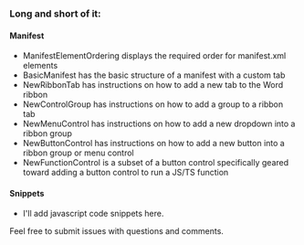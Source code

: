 ### Long and short of it:

#### Manifest
- ManifestElementOrdering displays the required order for manifest.xml elements
- BasicManifest has the basic structure of a manifest with a custom tab
- NewRibbonTab has instructions on how to add a new tab to the Word ribbon
- NewControlGroup has instructions on how to add a group to a ribbon tab
- NewMenuControl has instructions on how to add a new dropdown into a ribbon group
- NewButtonControl has instructions on how to add a new button into a ribbon group or menu control
- NewFunctionControl is a subset of a button control specifically geared toward adding a button control to run a JS/TS function

#### Snippets
- I'll add javascript code snippets here. 

Feel free to submit issues with questions and comments.

